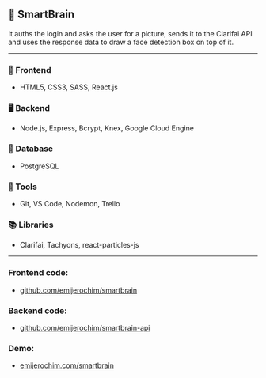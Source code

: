 ## 🧠 SmartBrain

It auths the login and asks the user for a picture, sends it to the Clarifai API and uses the response data to draw a face detection box on top of it.

_________________________

### 📱 Frontend
* HTML5, CSS3, SASS, React.js

### 🖥️ Backend
* Node.js, Express, Bcrypt, Knex, Google Cloud Engine

### 💾 Database
* PostgreSQL

### 🧰 Tools
* Git, VS Code, Nodemon, Trello

### 📚 Libraries
* Clarifai, Tachyons, react-particles-js

________________

### Frontend code:
* [github.com/emijerochim/smartbrain](http://github.com/emijerochim/smartbrain)

### Backend code:
* [github.com/emijerochim/smartbrain-api](http://github.com/emijerochim/smartbrain-api)

### Demo:
* [emijerochim.com/smartbrain](http://emijerochim.com/smartbrain)
